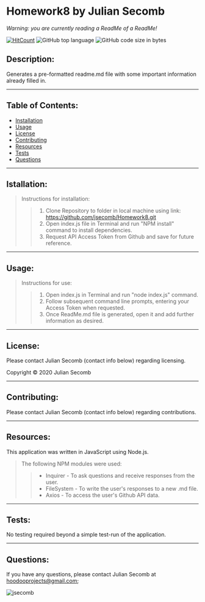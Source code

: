 # Homework8 by Julian Secomb 

*Warning: you are currently reading a ReadMe of a ReadMe!*

[![HitCount](http://hits.dwyl.com/{jsecomb}/{Homework8}.svg)](http://hits.dwyl.com/{jsecomb}/{Homework8})
![GitHub top language](https://img.shields.io/github/languages/top/jsecomb/Homework8?style=flat-square)
![GitHub code size in bytes](https://img.shields.io/github/languages/code-size/jsecomb/Homework8?style=flat-square)

## Description: 

Generates a pre-formatted readme.md file with some important information already filled in.

---

## Table of Contents:
* [Installation](#installation)
* [Usage](#usage)
* [License](#license)
* [Contributing](#contributing)
* [Resources](#resources)
* [Tests](#tests)
* [Questions](#questions)

---

## Istallation: 

>Instructions for installation:
>>1. Clone Repository to folder in local machine using link: https://github.com/jsecomb/Homework8.git 
>>2. Open index.js file in Terminal and run "NPM install" command to install dependencies.
>>3. Request API Access Token from Github and save for future reference.

---

## Usage: 

>Instructions for use:
>>1. Open index.js in Terminal and run "node index.js" command.
>>2. Follow subsequent command line prompts, entering your Access Token when requested.
>>3. Once ReadMe.md file is generated, open it and add further information as desired.

---

## License: 

Please contact Julian Secomb (contact info below) regarding licensing.

Copyright © 2020 Julian Secomb

---

## Contributing:

Please contact Julian Secomb (contact info below) regarding contributions.

---

## Resources:

This application was written in JavaScript using Node.js. 

>The following NPM modules were used:
>>* Inquirer - To ask questions and receive responses from the user.
>>* FileSystem - To write the user's responses to a new .md file.
>>* Axios - To access the user's Github API data.

---

## Tests:

No testing required beyond a simple test-run of the application.

---

## Questions:

If you have any questions, please contact Julian Secomb at hoodooprojects@gmail.com;

<img src="https://avatars3.githubusercontent.com/u/59972103?v=4" alt="jsecomb"/>